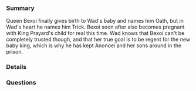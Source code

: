 ### Summary
Queen Bexoi finally gives birth to Wad's baby and names him Oath, but in Wad's heart he names him Trick. Bexoi soon after also becomes pregnant with King Prayard's child for real this time. Wad knows that Bexoi can't be completely trusted though, and that her true goal is to be regent for the new baby king, which is why he has kept Anonoei and her sons around in the prison.



### Details




### Questions

